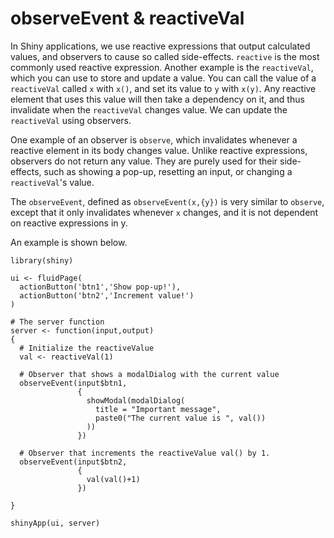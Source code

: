 observeEvent & reactiveVal
=======================

In Shiny applications, we use reactive expressions that output calculated values, and observers to cause so called side-effects. `reactive` is the most commonly used reactive expression. Another example is the `reactiveVal`, which you can use to store and update a value. You can call the value of a `reactiveVal` called `x` with `x()`, and set its value to `y` with `x(y)`. Any reactive element that uses this value will then take a dependency on it, and thus invalidate when the `reactiveVal` changes value. We can update the `reactiveVal` using observers.

One example of an observer is `observe`, which invalidates whenever a reactive element in its body changes value. Unlike reactive expressions, observers do not return any value. They are purely used for their side-effects, such as showing a pop-up, resetting an input, or changing a `reactiveVal`'s value.

The `observeEvent`, defined as `observeEvent(x,{y})` is very similar to `observe`, except that it only invalidates whenever `x` changes, and it is not dependent on reactive expressions in y.

An example is shown below.

```{r,eval=FALSE}
library(shiny)

ui <- fluidPage(
  actionButton('btn1','Show pop-up!'),
  actionButton('btn2','Increment value!')
)

# The server function
server <- function(input,output)
{
  # Initialize the reactiveValue
  val <- reactiveVal(1)
  
  # Observer that shows a modalDialog with the current value
  observeEvent(input$btn1,
               {
                 showModal(modalDialog(
                   title = "Important message",
                   paste0("The current value is ", val())
                 ))
               })
  
  # Observer that increments the reactiveValue val() by 1.
  observeEvent(input$btn2,
               {
                 val(val()+1)
               })
  
}

shinyApp(ui, server)
```
